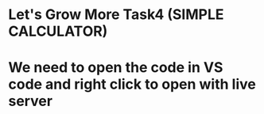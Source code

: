 # Let's Grow More Task4 (SIMPLE CALCULATOR)
# We need to open the code in VS code and right click to open with live server
